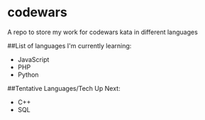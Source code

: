 # codewars

A repo to store my work for codewars kata in different languages

##List of languages I'm currently learning:
- JavaScript
- PHP
- Python

##Tentative Languages/Tech Up Next: 
- C++
- SQL
